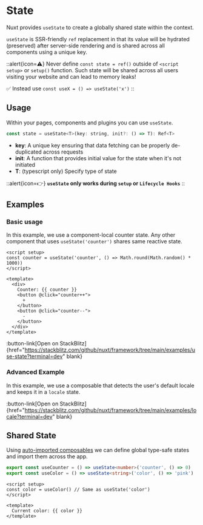 # State

Nuxt provides `useState` to create a globally shared state within the context.

`useState` is SSR-friendly `ref` replacement in that its value will be hydrated (preserved) after server-side rendering and is shared across all components using a unique key.

::alert{icon=⚠️}
Never define `const state = ref()` outside of `<script setup>` or `setup()` function.
Such state will be shared across all users visiting your website and can lead to memory leaks!

✅ Instead use `const useX = () => useState('x')`
::

## Usage

Within your pages, components and plugins you can use `useState`.

```js
const state = useState<T>(key: string, init?: () => T): Ref<T>
```

* **key**: A unique key ensuring that data fetching can be properly de-duplicated across requests
* **init**: A function that provides initial value for the state when it's not initiated
* **T**: (typescript only) Specify type of state

::alert{icon=👉}
**`useState` only works during `setup` or `Lifecycle Hooks`**
::

## Examples

### Basic usage

In this example, we use a component-local counter state. Any other component that uses `useState('counter')` shares same reactive state.

```vue [app.vue]
<script setup>
const counter = useState('counter', () => Math.round(Math.random() * 1000))
</script>

<template>
  <div>
    Counter: {{ counter }}
    <button @click="counter++">
      +
    </button>
    <button @click="counter--">
      -
    </button>
  </div>
</template>
```

:button-link[Open on StackBlitz]{href="https://stackblitz.com/github/nuxt/framework/tree/main/examples/use-state?terminal=dev" blank}

### Advanced Example

In this example, we use a composable that detects the user's default locale and keeps it in a `locale` state.

:button-link[Open on StackBlitz]{href="https://stackblitz.com/github/nuxt/framework/tree/main/examples/locale?terminal=dev" blank}

## Shared State

Using [auto-imported composables](/docs/directory-structure/composables) we can define global type-safe states and import them across the app.

```ts [composables/states.ts]
export const useCounter = () => useState<number>('counter', () => 0)
export const useColor = () => useState<string>('color', () => 'pink')
```

```vue [app.vue]
<script setup>
const color = useColor() // Same as useState('color')
</script>

<template>
  Current color: {{ color }}
</template>
```
